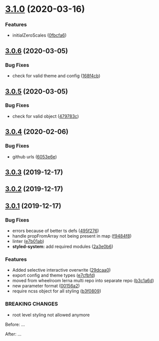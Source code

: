 # [3.1.0](https://github.com/jaccomeijer/wheelroom/compare/v3.0.6...v3.1.0) (2020-03-16)


### Features

* initialZeroScales ([0fbcfa6](https://github.com/jaccomeijer/wheelroom/commit/0fbcfa6e32f5d7145920ef8c6f4e369df44285a4))



## [3.0.6](https://github.com/jaccomeijer/wheelroom/compare/v3.0.5...v3.0.6) (2020-03-05)


### Bug Fixes

* check for valid theme and config ([168f4cb](https://github.com/jaccomeijer/wheelroom/commit/168f4cb1efe23d74253465788b656aa536bdc621))



## [3.0.5](https://github.com/jaccomeijer/wheelroom/compare/v3.0.4...v3.0.5) (2020-03-05)


### Bug Fixes

* check for valid object ([479783c](https://github.com/jaccomeijer/wheelroom/commit/479783cb3905149cd05f3af8256ae54f0dbc12db))



## [3.0.4](https://github.com/jaccomeijer/wheelroom/compare/v3.0.3...v3.0.4) (2020-02-06)


### Bug Fixes

* github urls ([6053e6e](https://github.com/jaccomeijer/wheelroom/commit/6053e6e3051865be910a27f998986f09ef179df7))



## [3.0.3](https://github.com/jaccomeijer/wheelroom/compare/v3.0.2...v3.0.3) (2019-12-17)



## [3.0.2](https://github.com/jaccomeijer/wheelroom/compare/v3.0.1...v3.0.2) (2019-12-17)



## [3.0.1](https://github.com/jaccomeijer/wheelroom/compare/2a3e0b631dcaab52e61c598f2cea544297674229...v3.0.1) (2019-12-17)


### Bug Fixes

* errors because of better ts defs ([495f276](https://github.com/jaccomeijer/wheelroom/commit/495f276d3fced9281f9b77be68f27675d32eefff))
* handle propFromArray not being present in map ([f9484f8](https://github.com/jaccomeijer/wheelroom/commit/f9484f8f654d2edcf6ed4b56070d4a2d2bb06dc0))
* linter ([e7b01ab](https://github.com/jaccomeijer/wheelroom/commit/e7b01ab91e9088a54e3200cd6518fece71d80d5e))
* **styled-system:** add required modules ([2a3e0b6](https://github.com/jaccomeijer/wheelroom/commit/2a3e0b631dcaab52e61c598f2cea544297674229))


### Features

* Added selective interactive  overwrite ([29dcaa0](https://github.com/jaccomeijer/wheelroom/commit/29dcaa0e0e3d7cc483832ef532460c84e890f346))
* export config and theme types ([e7cfbfd](https://github.com/jaccomeijer/wheelroom/commit/e7cfbfd87400461ba8a7b75f1ddf40f991d52ee6))
* moved from wheelroom lerna multi repo into separate repo ([b3c1a6d](https://github.com/jaccomeijer/wheelroom/commit/b3c1a6d690b5ba47f751d2f338a1c9afdfdc6f09))
* new parameter format ([00156a2](https://github.com/jaccomeijer/wheelroom/commit/00156a231da930a0a146500a6a7a785cdaa00dd1))
* require ncss object for all styling ([b3f0809](https://github.com/jaccomeijer/wheelroom/commit/b3f0809649ccbbea123585a9cadf017538e479e8))


### BREAKING CHANGES

* root level styling not allowed anymore

Before: <Box m=2>...</Box>

After: <Box ncss={{m:2}}>...</Box>



